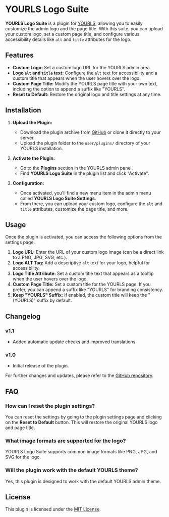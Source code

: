 # YOURLS Logo Suite

**YOURLS Logo Suite** is a plugin for [YOURLS](https://yourls.org/), allowing you to easily customize the admin logo and the page title. With this suite, you can upload your custom logo, set a custom page title, and configure various accessibility details like `alt` and `title` attributes for the logo.

## Features

- **Custom Logo:** Set a custom logo URL for the YOURLS admin area.
- **Logo `alt` and `title` text:** Configure the `alt` text for accessibility and a custom title that appears when the user hovers over the logo.
- **Custom Page Title:** Modify the YOURLS page title with your own text, including the option to append a suffix like "YOURLS".
- **Reset to Default:** Restore the original logo and title settings at any time.

## Installation

1. **Upload the Plugin:**
   - Download the plugin archive from [GitHub](https://github.com/gioxx/YOURLS-LogoSuite) or clone it directly to your server.
   - Upload the plugin folder to the `user/plugins/` directory of your YOURLS installation.

2. **Activate the Plugin:**
   - Go to the **Plugins** section in the YOURLS admin panel.
   - Find **YOURLS Logo Suite** in the plugin list and click "Activate".

3. **Configuration:**
   - Once activated, you'll find a new menu item in the admin menu called **YOURLS Logo Suite Settings**.
   - From there, you can upload your custom logo, configure the `alt` and `title` attributes, customize the page title, and more.

## Usage

Once the plugin is activated, you can access the following options from the settings page:

1. **Logo URL:** Enter the URL of your custom logo image (can be a direct link to a PNG, JPG, SVG, etc.).
2. **Logo ALT Tag:** Add a descriptive `alt` text for your logo, helpful for accessibility.
3. **Logo Title Attribute:** Set a custom title text that appears as a tooltip when the user hovers over the logo.
4. **Custom Page Title:** Set a custom title for the YOURLS page. If you prefer, you can append a suffix like "YOURLS" for branding consistency.
5. **Keep "YOURLS" Suffix:** If enabled, the custom title will keep the "(YOURLS)" suffix by default.

## Changelog

### v1.1
- Added automatic update checks and improved translations.

### v1.0
- Initial release of the plugin.

For further changes and updates, please refer to the [GitHub repository](https://github.com/gioxx/YOURLS-LogoSuite).

## FAQ

### How can I reset the plugin settings?
You can reset the settings by going to the plugin settings page and clicking on the **Reset to Default** button. This will restore the original YOURLS logo and page title.

### What image formats are supported for the logo?
YOURLS Logo Suite supports common image formats like PNG, JPG, and SVG for the logo.

### Will the plugin work with the default YOURLS theme?
Yes, this plugin is designed to work with the default YOURLS admin theme.

## License

This plugin is licensed under the [MIT License](LICENSE).
